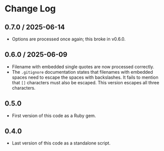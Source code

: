 # Change Log

## 0.7.0 / 2025-06-14

* Options are processed once again; this broke in v0.6.0.


## 0.6.0 / 2025-06-09

* Filename with embedded single quotes are now processed correctly.
* The `.gitignore` documentation states that filenames with embedded spaces need to escape the spaces with backslashes.
  It fails to mention that `[]` characters must also be escaped.
  This version escapes all three characters.


## 0.5.0

* First version of this code as a Ruby gem.


## 0.4.0

* Last version of this code as a standalone script.
